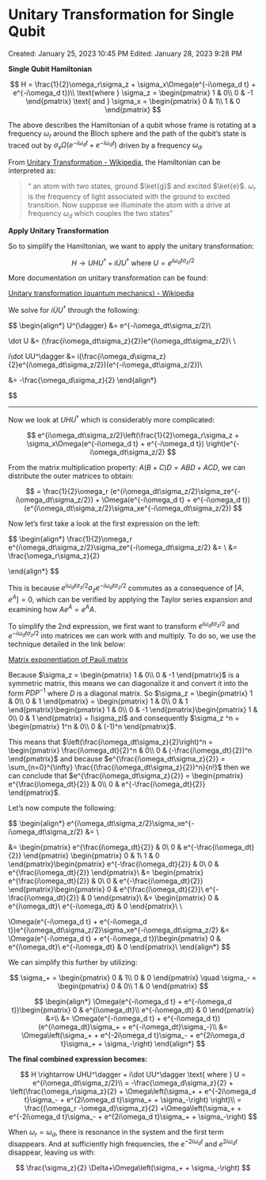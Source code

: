 # Unitary Transformation for Single Qubit

Created: January 25, 2023 10:45 PM
Edited: January 28, 2023 9:28 PM

**************************************************Single Qubit Hamiltonian**************************************************

$$
H = \frac{1}{2}\omega_r\sigma_z + \sigma_x\Omega(e^{-i\omega_d t} + e^{-i\omega_d t})\\
\text{where } \sigma_z = \begin{pmatrix}
1 & 0\\
0 & -1
\end{pmatrix} \text{ and } \sigma_x = \begin{pmatrix}
0 & 1\\
1 & 0
\end{pmatrix}
$$

The above describes the Hamiltonian of a qubit whose frame is rotating at a frequency $\omega_r$ around the Bloch sphere and the path of the qubit’s state is traced out by  $\sigma_x\Omega(e^{-i\omega_d t} + e^{-i\omega_d t})$ driven by a frequency $\omega_d$. 

From [Unitary Transformation - Wikipedia](https://en.wikipedia.org/wiki/Unitary_transformation_(quantum_mechanics)), the Hamiltonian can be interpreted as: 

> “ an atom with two states, ground $\ket{g}$ and excited $\ket{e}$. $\omega_r$ is the frequency of light associated with the ground to excited transition. Now suppose we illuminate the atom with a drive at frequency $\omega_d$ which couples the two states”
> 

********************************************Apply Unitary Transformation********************************************

So to simplify the Hamiltonian, we want to apply the unitary transformation:

$$
H \rightarrow UHU^\dagger + i\dot UU^\dagger \text{ where } U = e^{i\omega_dt\sigma_z/2}
$$

More documentation on unitary transformation can be found: 

[Unitary transformation (quantum mechanics) - Wikipedia](https://en.wikipedia.org/wiki/Unitary_transformation_(quantum_mechanics))

We solve for $i\dot UU^\dagger$ through the following:

$$
\begin{align*}
U^{\dagger} &= e^{-i\omega_dt\sigma_z/2}\\

\dot U &= (\frac{i\omega_dt\sigma_z}{2})e^{i\omega_dt\sigma_z/2}\\ \\

i\dot UU^\dagger &= i(\frac{i\omega_d\sigma_z}{2}e^{i\omega_dt\sigma_z/2})(e^{-i\omega_dt\sigma_z/2})\\

&= -\frac{\omega_d\sigma_z}{2}
\end{align*}

$$

---

Now we look at $UHU^{\dagger}$ which is considerably more complicated:

$$
e^{i\omega_dt\sigma_z/2}\left(\frac{1}{2}\omega_r\sigma_z + \sigma_x\Omega(e^{-i\omega_d t} + e^{-i\omega_d t})  \right)e^{-i\omega_dt\sigma_z/2}
$$

From the matrix multiplication property: $A(B+C)D = ABD + ACD$, we can distribute the outer matrices to obtain:

$$
= \frac{1}{2}\omega_r (e^{i\omega_dt\sigma_z/2}\sigma_ze^{-i\omega_dt\sigma_z/2}) + \Omega(e^{-i\omega_d t} + e^{-i\omega_d t})(e^{i\omega_dt\sigma_z/2}\sigma_xe^{-i\omega_dt\sigma_z/2})
$$

Now let’s first take a look at the first expression on the left:

$$
\begin{align*}
\frac{1}{2}\omega_r e^{i\omega_dt\sigma_z/2}\sigma_ze^{-i\omega_dt\sigma_z/2} &= \\
&= \frac{\omega_r\sigma_z}{2}

\end{align*}
$$

This is because $e^{i\omega_dt\sigma_z/2}\sigma_ze^{-i\omega_dt\sigma_z/2}$ commutes as a consequence of $[A, e^A] =0$, which can be verified by applying the Taylor series expansion and examining how $Ae^A = e^AA$.  

To simplify the 2nd expression, we first want to transform $e^{i\omega_dt\sigma_z/2} \text{ and } e^{-i\omega_dt\sigma_z/2}$ into matrices we can work with and multiply. To do so, we use the technique detailed in the link below: 

[Matrix exponentiation of Pauli matrix](https://physics.stackexchange.com/questions/510221/matrix-exponentiation-of-pauli-matrix)

Because $\sigma_z = \begin{pmatrix}
1 & 0\\
0 & -1
\end{pmatrix}$ is a symmetric matrix, this means we can diagonalize it and convert it into the form $PDP^{-1}$ where $D$ is a diagonal matrix. So $\sigma_z = \begin{pmatrix}
1 & 0\\
0 & 1
\end{pmatrix} = \begin{pmatrix}
1 & 0\\
0 & 1
\end{pmatrix}\begin{pmatrix}
1 & 0\\
0 & -1
\end{pmatrix}\begin{pmatrix}
1 & 0\\
0 & 1
\end{pmatrix} = I\sigma_zI$ and consequently $\sigma_z ^n = \begin{pmatrix}
1^n & 0\\
0 & (-1)^n
\end{pmatrix}$. 

This means that $\left(\frac{i\omega_dt\sigma_z}{2}\right)^n = \begin{pmatrix}
\frac{i\omega_dt}{2}^n & 0\\
0 & (-\frac{i\omega_dt}{2})^n
\end{pmatrix}$ and because $e^{\frac{i\omega_dt\sigma_z}{2}} = \sum_{n=0}^{\infty} \frac{(\frac{i\omega_dt\sigma_z}{2})^n}{n!}$ then we can conclude that $e^{\frac{i\omega_dt\sigma_z}{2}} = \begin{pmatrix}
e^{\frac{i\omega_dt}{2}} & 0\\
0 & e^{-\frac{i\omega_dt}{2}}
\end{pmatrix}$. 

Let’s now compute the following: 

$$
\begin{align*}
e^{i\omega_dt\sigma_z/2}\sigma_xe^{-i\omega_dt\sigma_z/2} &= \\

&= \begin{pmatrix}
e^{\frac{i\omega_dt}{2}} & 0\\
0 & e^{-\frac{i\omega_dt}{2}}
\end{pmatrix} \begin{pmatrix}
0 & 1\\
1 & 0
\end{pmatrix}\begin{pmatrix}
e^{-\frac{i\omega_dt}{2}} & 0\\
0 & e^{\frac{i\omega_dt}{2}}
\end{pmatrix}\\
&= \begin{pmatrix}
e^{\frac{i\omega_dt}{2}} & 0\\
0 & e^{-\frac{i\omega_dt}{2}}
\end{pmatrix}\begin{pmatrix}
0 & e^{\frac{i\omega_dt}{2}}\\
e^{-\frac{i\omega_dt}{2}} & 0
\end{pmatrix}\\
&= \begin{pmatrix}
0 & e^{i\omega_dt}\\
e^{-i\omega_dt} & 0
\end{pmatrix}\\ \\

\Omega(e^{-i\omega_d t} + e^{-i\omega_d t})e^{i\omega_dt\sigma_z/2}\sigma_xe^{-i\omega_dt\sigma_z/2} &= \Omega(e^{-i\omega_d t} + e^{-i\omega_d t})\begin{pmatrix}
0 & e^{i\omega_dt}\\
e^{-i\omega_dt} & 0
\end{pmatrix}\\
\end{align*}
$$

We can simplify this further by utilizing:

$$
\sigma_+ = \begin{pmatrix}
0 & 1\\
0 & 0
\end{pmatrix} \quad \sigma_- = \begin{pmatrix}
0 & 0\\
1 & 0
\end{pmatrix}
$$

$$
\begin{align*}
\Omega(e^{-i\omega_d t} + e^{-i\omega_d t})\begin{pmatrix}
0 & e^{i\omega_dt}\\
e^{-i\omega_dt} & 0
\end{pmatrix} &=\\
&= \Omega(e^{-i\omega_d t} + e^{-i\omega_d t})(e^{i\omega_dt}\sigma_+ + e^{-i\omega_dt}\sigma_-)\\
&= \Omega\left(\sigma_+ + e^{-2i\omega_d t}\sigma_- + e^{2i\omega_d t}\sigma_+ + \sigma_-\right)
\end{align*}
$$

**The final combined expression becomes:**

$$
H \rightarrow UHU^\dagger + i\dot UU^\dagger \text{ where } U = e^{i\omega_dt\sigma_z/2}\\
= -\frac{\omega_d\sigma_z}{2} + \left(\frac{\omega_r\sigma_z}{2} + \Omega\left(\sigma_+ + e^{-2i\omega_d t}\sigma_- + e^{2i\omega_d t}\sigma_+ + \sigma_-\right) \right)\\
= \frac{(\omega_r -\omega_d)\sigma_z}{2} +\Omega\left(\sigma_+ + e^{-2i\omega_d t}\sigma_- + e^{2i\omega_d t}\sigma_+ + \sigma_-\right)
$$

When $\omega_r = \omega_d$, there is resonance in the system and the first term disappears. And at sufficiently high frequencies, the $e^{-2i\omega_dt}$ and $e^{2i\omega_dt}$ disappear, leaving us with:

$$
\frac{\sigma_z}{2} \Delta+\Omega\left(\sigma_+ + \sigma_-\right)
$$